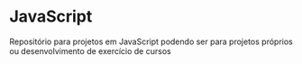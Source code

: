 # JavaScript
Repositório para projetos em JavaScript podendo ser para projetos próprios ou desenvolvimento de exercício de cursos
